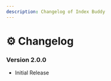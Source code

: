```yaml
---
description: Changelog of Index Buddy
---
```


# ⚙️ Changelog

### Version 2.0.0

* Initial Release
